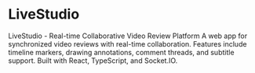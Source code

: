 # LiveStudio
LiveStudio - Real-time Collaborative Video Review Platform  A web app for synchronized video reviews with real-time collaboration. Features include timeline markers, drawing annotations, comment threads, and subtitle support. Built with React, TypeScript, and Socket.IO.
